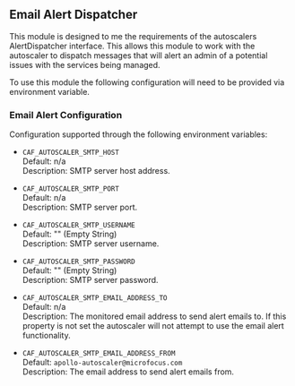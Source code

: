 ## Email Alert Dispatcher

This module is designed to me the requirements of the autoscalers AlertDispatcher interface. This allows this module to work with the autoscaler to dispatch messages that will alert an admin of a potential issues with the services being managed.

To use this module the following configuration will need to be provided via environment variable.

### Email Alert Configuration

Configuration supported through the following environment variables:

- `CAF_AUTOSCALER_SMTP_HOST`  
Default: n/a  
Description: SMTP server host address.  

- `CAF_AUTOSCALER_SMTP_PORT`  
Default: n/a  
Description: SMTP server port.  

- `CAF_AUTOSCALER_SMTP_USERNAME`  
Default: "" (Empty String)  
Description: SMTP server username.  

- `CAF_AUTOSCALER_SMTP_PASSWORD`  
Default: "" (Empty String)  
Description: SMTP server password.  

- `CAF_AUTOSCALER_SMTP_EMAIL_ADDRESS_TO`  
Default: n/a  
Description: The monitored email address to send alert emails to. If this property is not set the autoscaler will not attempt to use the email alert functionality.  
  
- `CAF_AUTOSCALER_SMTP_EMAIL_ADDRESS_FROM`  
Default: `apollo-autoscaler@microfocus.com`  
Description: The email address to send alert emails from.  
